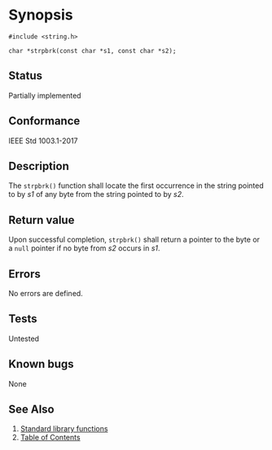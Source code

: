 # Synopsis 
`#include <string.h>`</br>

`char *strpbrk(const char *s1, const char *s2);`</br>

## Status
Partially implemented
## Conformance
IEEE Std 1003.1-2017
## Description


The `strpbrk()` function shall locate the first occurrence in the string pointed to by _s1_ of any byte from the
string pointed to by _s2_.


## Return value


Upon successful completion, `strpbrk()` shall return a pointer to the byte or a `null` pointer if no byte from _s2_
occurs in _s1_.


## Errors


No errors are defined.


## Tests

Untested

## Known bugs

None

## See Also 
1. [Standard library functions](../README.md)
2. [Table of Contents](../../../README.md)
